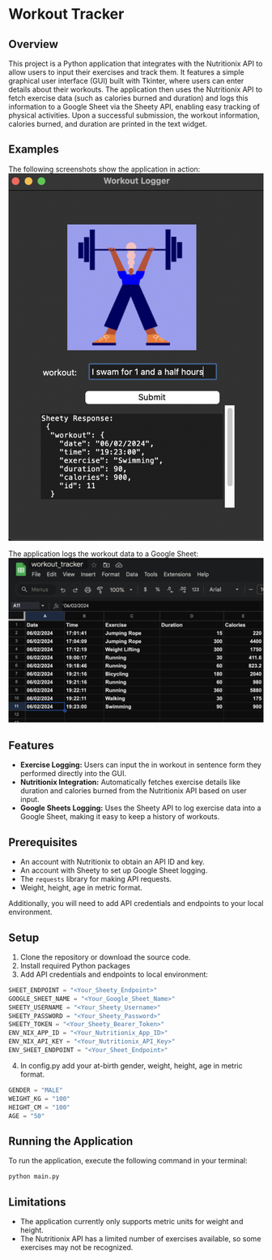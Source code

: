 # Workout Tracker

## Overview
This project is a Python application that integrates with the Nutritionix API to allow users to input their exercises 
and track them. It features a simple graphical user interface (GUI) built with Tkinter, where users can enter details 
about their workouts. The application then uses the Nutritionix API to fetch exercise data (such as calories burned and 
duration) and logs this information to a Google Sheet via the Sheety API, enabling easy tracking of physical activities.
Upon a successful submission, the workout information, calories burned, and duration are printed in the text widget.

## Examples
The following screenshots show the application in action:
![workout_subm.png](workout_subm.png)

The application logs the workout data to a Google Sheet:
![workout_goog.png](workout_goog.png)



## Features
- **Exercise Logging:** Users can input the in workout in sentence form they performed directly into the GUI.
- **Nutritionix Integration:** Automatically fetches exercise details like duration and calories burned from the 
Nutritionix API based on user input.
- **Google Sheets Logging:** Uses the Sheety API to log exercise data into a Google Sheet, making it easy to keep a 
history of workouts.

## Prerequisites
- An account with Nutritionix to obtain an API ID and key.
- An account with Sheety to set up Google Sheet logging.
- The `requests` library for making API requests.
- Weight, height, age in metric format.

Additionally, you will need to add API credentials and endpoints to your local environment.

## Setup

1. Clone the repository or download the source code.
2. Install required Python packages
3. Add API credentials and endpoints to local environment:
```python
SHEET_ENDPOINT = "<Your_Sheety_Endpoint>"
GOOGLE_SHEET_NAME = "<Your_Google_Sheet_Name>"
SHEETY_USERNAME = "<Your_Sheety_Username>"
SHEETY_PASSWORD = "<Your_Sheety_Password>"
SHEETY_TOKEN = "<Your_Sheety_Bearer_Token>"
ENV_NIX_APP_ID = "<Your_Nutritionix_App_ID>"
ENV_NIX_API_KEY = "<Your_Nutritionix_API_Key>"
ENV_SHEET_ENDPOINT = "<Your_Sheet_Endpoint>"
```
4. In config.py add your at-birth gender, weight, height, age in metric format.
```python
GENDER = "MALE"
WEIGHT_KG = "100"
HEIGHT_CM = "100"
AGE = "50"
```

## Running the Application
To run the application, execute the following command in your terminal:
```bash
python main.py
```

## Limitations
- The application currently only supports metric units for weight and height.
- The Nutritionix API has a limited number of exercises available, so some exercises may not be recognized.